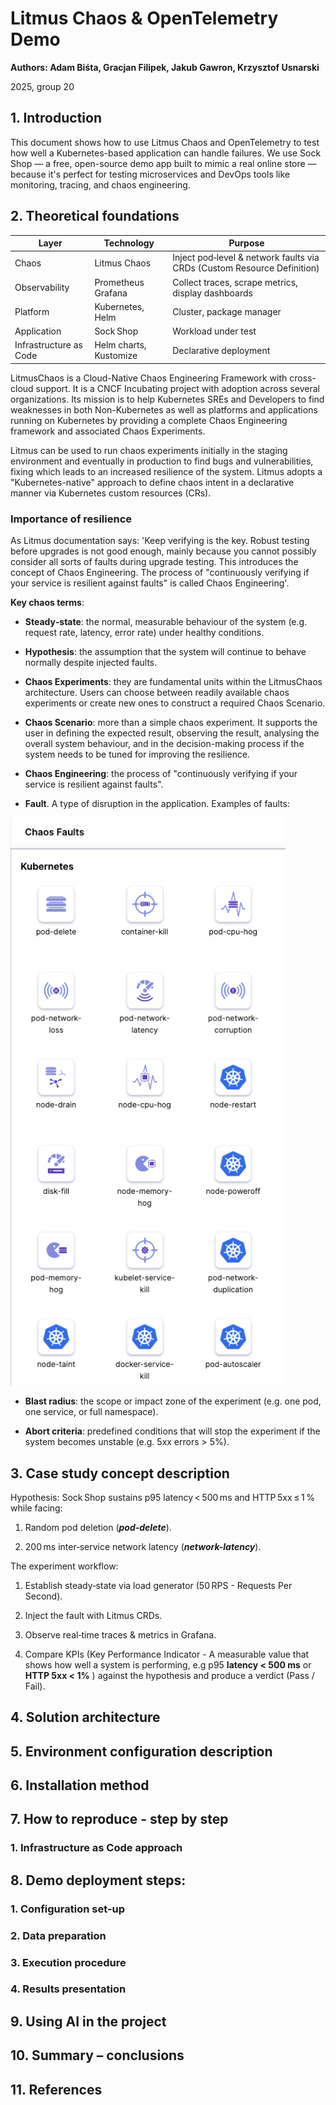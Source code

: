 # Litmus Chaos & OpenTelemetry Demo

**Authors: Adam Biśta, Gracjan Filipek, Jakub Gawron, Krzysztof Usnarski**

2025, group 20

## 1. Introduction

This document shows how to use Litmus Chaos and OpenTelemetry to test how well a Kubernetes-based application can handle failures. We use Sock Shop — a free, open-source demo app built to mimic a real online store — because it's perfect for testing microservices and DevOps tools like monitoring, tracing, and chaos engineering.

## 2. Theoretical foundations

| Layer | Technology | Purpose |
| --- | --- | --- |
| Chaos | Litmus Chaos | Inject pod‑level & network faults via CRDs (Custom Resource Definition) |
| Observability | Prometheus Grafana | Collect traces, scrape metrics, display dashboards |
| Platform | Kubernetes, Helm | Cluster, package manager |
| Application | Sock Shop | Workload under test |
| Infrastructure as Code | Helm charts, Kustomize | Declarative deployment |

LitmusChaos is a Cloud-Native Chaos Engineering Framework with cross-cloud support. It is a CNCF Incubating project with adoption across several organizations. Its mission is to help Kubernetes SREs and Developers to find weaknesses in both Non-Kubernetes as well as platforms and applications running on Kubernetes by providing a complete Chaos Engineering framework and associated Chaos Experiments.

Litmus can be used to run chaos experiments initially in the staging environment and eventually in production to find bugs and vulnerabilities, fixing which leads to an increased resilience of the system. Litmus adopts a "Kubernetes-native" approach to define chaos intent in a declarative manner via Kubernetes custom resources (CRs).

### Importance of resilience
As Litmus documentation says: 'Keep verifying is the key. Robust testing before upgrades is not good enough, mainly because you cannot possibly consider all sorts of faults during upgrade testing. This introduces the concept of Chaos Engineering. The process of "continuously verifying if your service is resilient against faults" is called Chaos Engineering'.

**Key chaos terms**:

- **Steady‑state**: the normal, measurable behaviour of the system (e.g. request rate, latency, error rate) under healthy conditions.

- **Hypothesis**: the assumption that the system will continue to behave normally despite injected faults.

- **Chaos Experiments**: they are fundamental units within the LitmusChaos architecture. Users can choose between readily available chaos experiments or create new ones to construct a required Chaos Scenario.

- **Chaos Scenario**: more than a simple chaos experiment. It supports the user in defining the expected result, observing the result, analysing the overall system behaviour, and in the decision-making process if the system needs to be tuned for improving the resilience.

- **Chaos Engineering**: the process of "continuously verifying if your service is resilient against faults".

- **Fault**. A type of disruption in the application. Examples of faults:

![Chaos faults image](./images/chaos-faults-image.png)

- **Blast radius**: the scope or impact zone of the experiment (e.g. one pod, one service, or full namespace).

- **Abort criteria**: predefined conditions that will stop the experiment if the system becomes unstable (e.g. 5xx errors > 5%).

## 3. Case study concept description

Hypothesis: Sock Shop sustains p95 latency < 500 ms and HTTP 5xx ≤ 1 % while facing:

1. Random pod deletion (***pod-delete***).

2. 200 ms inter‑service network latency (***network-latency***).

The experiment workflow:

1. Establish steady‑state via load generator (50 RPS - Requests Per Second).

2. Inject the fault with Litmus CRDs.

3. Observe real‑time traces & metrics in Grafana.

4. Compare KPIs (Key Performance Indicator - A measurable value that shows how well a system is performing, e.g p95 **latency < 500 ms** or  **HTTP 5xx < 1%** )  against the hypothesis and produce a verdict (Pass / Fail).

## 4. Solution architecture

## 5. Environment configuration description

## 6. Installation method

## 7. How to reproduce - step by step

### 1. Infrastructure as Code approach

## 8. Demo deployment steps:

### 1. Configuration set-up

### 2. Data preparation

### 3. Execution procedure

### 4. Results presentation

## 9. Using AI in the project

## 10. Summary – conclusions

## 11. References

